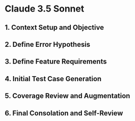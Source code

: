 # Claude 3.5 Sonnet

## 1. Context Setup and Objective

## 2. Define Error Hypothesis

## 3. Define Feature Requirements

## 4. Initial Test Case Generation

## 5. Coverage Review and Augmentation

## 6. Final Consolation and Self-Review
